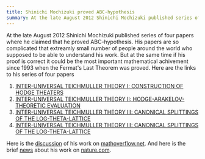 ```yaml
---
title: Shinichi Mochizuki proved ABC-hypothesis
summary: At the late August 2012 Shinichi Mochizuki published series of four papers where he claimed that he proved ABC-hypothesis. His papers are so complicated that extreamly small number of people around the world who supposed to be able to understand his work. But at the same time if his proof is correct it could be the most important mathematical achivement since 1993 when the Fermat's Last Theorem was proved.
---
```

At the late August 2012 Shinichi Mochizuki published series of four papers where he claimed that he proved ABC-hypothesis. His papers are so complicated that extreamly small number of people around the world who supposed to be able to understand his work. But at the same time if his proof is correct it could be the most important mathematical achivement since 1993 when the Fermat's Last Theorem was proved.
Here are the links to his series of four papers

1. [INTER-UNIVERSAL TEICHMULLER THEORY I: CONSTRUCTION OF HODGE THEATERS](http://www.kurims.kyoto-u.ac.jp/~motizuki/Inter-universal%20Teichmuller%20Theory%20I.pdf)
2. [INTER-UNIVERSAL TEICHMULLER THEORY II: HODGE-ARAKELOV-THEORETIC EVALUATION](http://www.kurims.kyoto-u.ac.jp/~motizuki/Inter-universal%20Teichmuller%20Theory%20II.pdf)
3. [INTER-UNIVERSAL TEICHMULLER THEORY III: CANONICAL SPLITTINGS OF THE LOG-THETA-LATTICE](http://www.kurims.kyoto-u.ac.jp/~motizuki/Inter-universal%20Teichmuller%20Theory%20III.pdf)
4. [INTER-UNIVERSAL TEICHMULLER THEORY III: CANONICAL SPLITTINGS OF THE LOG-THETA-LATTICE](http://www.kurims.kyoto-u.ac.jp/~motizuki/Inter-universal%20Teichmuller%20Theory%20IV.pdf)

Here is the [discussion](http://mathoverflow.net/questions/106560/philosophy-behind-mochizukis-work-on-the-abc-conjecture) of his work on [mathoverflow.net](http://mathoverflow.net). And here is the brief [news](http://www.nature.com/news/proof-claimed-for-deep-connection-between-primes-1.11378) about his work on [nature.com](http://www.nature.com).
